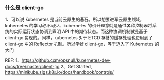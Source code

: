### 什么是 client-go 
1、可以说 Kubernetes 是当前云原生的基石。所以想要进军云原生领域，kubernetes 的学习必不可少。kubernetes 的设计理念就是通过各种控制器将系统的实际运行状态协调到声明 API 中的期待状态。而这种协调机制就是基于 client-go 实现的。同样，kubernetes 对于 ETCD 存储的缓存处理也使用到了 client-go 中的 Reflector 机制。所以学好 client-go，等于迈入了 Kubernetes 的大门

REF:
1、https://github.com/opsnull/kubernetes-dev-docs/tree/master/client-go
2、Get Started, https://minikube.sigs.k8s.io/docs/handbook/controls/ 


